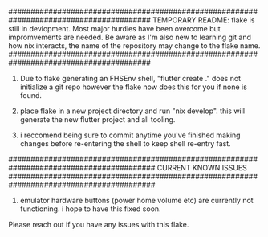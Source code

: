 ########################################################################################
                TEMPORARY README: 
flake is still in devlopment.
Most major hurdles have been overcome but
impromvements are needed. Be aware as I'm also new
to learning git and how nix interacts, the name 
of the repository may change to the flake name.
########################################################################################
1. Due to flake generating an FHSEnv shell, "flutter create ." does not initialize a git repo however the flake now does this for you if none is found. 

2. place flake in a new project directory and run
   "nix develop". this will generate the new
   flutter project and all tooling.

4. i reccomend being sure to commit anytime you've finished making changes before re-entering the shell to keep shell re-entry fast.

#########################################################################################
CURRENT KNOWN ISSUES
#########################################################################################
1. emulator hardware buttons (power home volume etc) are currently not functioning. i hope to have this fixed soon. 

Please reach out if you have any issues with this flake. 
